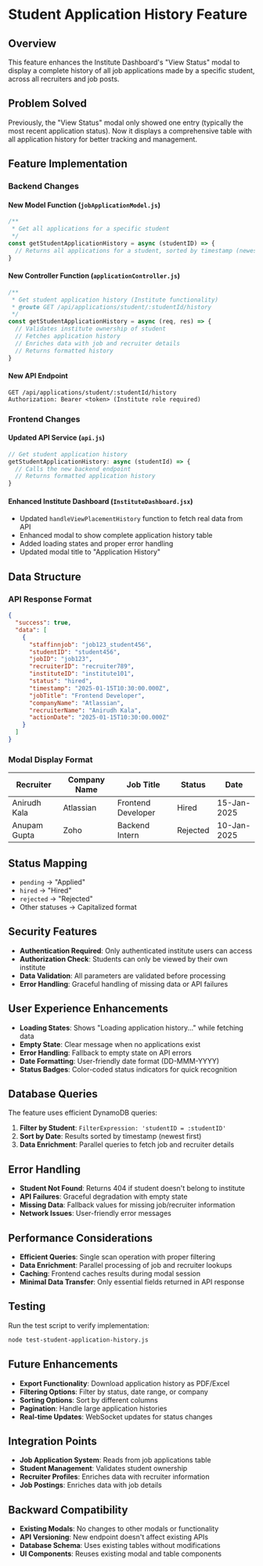 # Student Application History Feature

## Overview
This feature enhances the Institute Dashboard's "View Status" modal to display a complete history of all job applications made by a specific student, across all recruiters and job posts.

## Problem Solved
Previously, the "View Status" modal only showed one entry (typically the most recent application status). Now it displays a comprehensive table with all application history for better tracking and management.

## Feature Implementation

### Backend Changes

#### New Model Function (`jobApplicationModel.js`)
```javascript
/**
 * Get all applications for a specific student
 */
const getStudentApplicationHistory = async (studentID) => {
  // Returns all applications for a student, sorted by timestamp (newest first)
}
```

#### New Controller Function (`applicationController.js`)
```javascript
/**
 * Get student application history (Institute functionality)
 * @route GET /api/applications/student/:studentId/history
 */
const getStudentApplicationHistory = async (req, res) => {
  // Validates institute ownership of student
  // Fetches application history
  // Enriches data with job and recruiter details
  // Returns formatted history
}
```

#### New API Endpoint
```
GET /api/applications/student/:studentId/history
Authorization: Bearer <token> (Institute role required)
```

### Frontend Changes

#### Updated API Service (`api.js`)
```javascript
// Get student application history
getStudentApplicationHistory: async (studentId) => {
  // Calls the new backend endpoint
  // Returns formatted application history
}
```

#### Enhanced Institute Dashboard (`InstituteDashboard.jsx`)
- Updated `handleViewPlacementHistory` function to fetch real data from API
- Enhanced modal to show complete application history table
- Added loading states and proper error handling
- Updated modal title to "Application History"

## Data Structure

### API Response Format
```json
{
  "success": true,
  "data": [
    {
      "staffinnjob": "job123_student456",
      "studentID": "student456",
      "jobID": "job123",
      "recruiterID": "recruiter789",
      "instituteID": "institute101",
      "status": "hired",
      "timestamp": "2025-01-15T10:30:00.000Z",
      "jobTitle": "Frontend Developer",
      "companyName": "Atlassian",
      "recruiterName": "Anirudh Kala",
      "actionDate": "2025-01-15T10:30:00.000Z"
    }
  ]
}
```

### Modal Display Format
| Recruiter | Company Name | Job Title | Status | Date |
|-----------|--------------|-----------|--------|------|
| Anirudh Kala | Atlassian | Frontend Developer | Hired | 15-Jan-2025 |
| Anupam Gupta | Zoho | Backend Intern | Rejected | 10-Jan-2025 |

## Status Mapping
- `pending` → "Applied"
- `hired` → "Hired" 
- `rejected` → "Rejected"
- Other statuses → Capitalized format

## Security Features
- **Authentication Required**: Only authenticated institute users can access
- **Authorization Check**: Students can only be viewed by their own institute
- **Data Validation**: All parameters are validated before processing
- **Error Handling**: Graceful handling of missing data or API failures

## User Experience Enhancements
- **Loading States**: Shows "Loading application history..." while fetching data
- **Empty State**: Clear message when no applications exist
- **Error Handling**: Fallback to empty state on API errors
- **Date Formatting**: User-friendly date format (DD-MMM-YYYY)
- **Status Badges**: Color-coded status indicators for quick recognition

## Database Queries
The feature uses efficient DynamoDB queries:
1. **Filter by Student**: `FilterExpression: 'studentID = :studentID'`
2. **Sort by Date**: Results sorted by timestamp (newest first)
3. **Data Enrichment**: Parallel queries to fetch job and recruiter details

## Error Handling
- **Student Not Found**: Returns 404 if student doesn't belong to institute
- **API Failures**: Graceful degradation with empty state
- **Missing Data**: Fallback values for missing job/recruiter information
- **Network Issues**: User-friendly error messages

## Performance Considerations
- **Efficient Queries**: Single scan operation with proper filtering
- **Data Enrichment**: Parallel processing of job and recruiter lookups
- **Caching**: Frontend caches results during modal session
- **Minimal Data Transfer**: Only essential fields returned in API response

## Testing
Run the test script to verify implementation:
```bash
node test-student-application-history.js
```

## Future Enhancements
- **Export Functionality**: Download application history as PDF/Excel
- **Filtering Options**: Filter by status, date range, or company
- **Sorting Options**: Sort by different columns
- **Pagination**: Handle large application histories
- **Real-time Updates**: WebSocket updates for status changes

## Integration Points
- **Job Application System**: Reads from job applications table
- **Student Management**: Validates student ownership
- **Recruiter Profiles**: Enriches data with recruiter information
- **Job Postings**: Enriches data with job details

## Backward Compatibility
- **Existing Modals**: No changes to other modals or functionality
- **API Versioning**: New endpoint doesn't affect existing APIs
- **Database Schema**: Uses existing tables without modifications
- **UI Components**: Reuses existing modal and table components